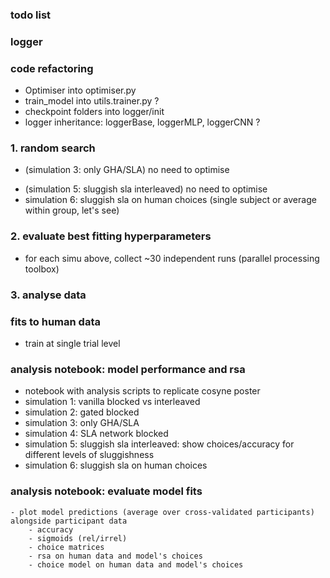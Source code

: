 ### todo list 

### logger 
<!-- - log performance, network weights, layer-wise activity patterns -->

### code refactoring
- Optimiser into optimiser.py
- train_model into utils.trainer.py ?
- checkpoint folders into logger/init
- logger inheritance: loggerBase, loggerMLP, loggerCNN ?

### 1. random search
<!-- - parallel processing toolbox for HP search (ray tune) -->
<!-- https://docs.ray.io/en/master/tune/examples/tune_basic_example.html
https://docs.ray.io/en/master/ray-overview/index.html
https://docs.ray.io/en/master/tune/api_docs/schedulers.html

https://docs.ray.io/en/master/tune/tutorials/tune-tutorial.html
https://docs.ray.io/en/master/tune/tutorials/tune-pytorch-cifar.html -->

<!-- - simulation 1: vanilla blocked vs interleaved -->
<!-- - simulation 2: gated blocked  -->
- (simulation 3: only GHA/SLA) no need to optimise
<!-- - simulation 4: SLA network blocked -->
- (simulation 5: sluggish sla interleaved) no need to optimise
- simulation 6: sluggish sla on human choices (single subject or average within group, let's see)

### 2. evaluate best fitting hyperparameters
- for each simu above, collect ~30 independent runs (parallel processing toolbox)

### 3. analyse data 
### fits to human data
- train at single trial level

### analysis notebook: model performance and rsa
- notebook with analysis scripts to replicate cosyne poster
- simulation 1: vanilla blocked vs interleaved
- simulation 2: gated blocked 
- simulation 3: only GHA/SLA
- simulation 4: SLA network blocked
- simulation 5: sluggish sla interleaved: show choices/accuracy for different levels of sluggishness
- simulation 6: sluggish sla on human choices 

### analysis notebook: evaluate model fits
    - plot model predictions (average over cross-validated participants) alongside participant data
        - accuracy
        - sigmoids (rel/irrel)
        - choice matrices
        - rsa on human data and model's choices
        - choice model on human data and model's choices
